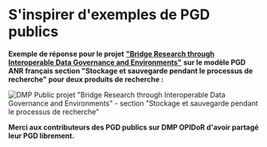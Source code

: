 # S'inspirer d'exemples de PGD publics

**Exemple de réponse pour le projet** [**"Bridge Research through Interoperable Data Governance and Environments"**](https://dmp.opidor.fr/plans/5954/export.pdf) **sur le modèle PGD ANR français section "Stockage et sauvegarde pendant le processus de recherche" pour deux produits de recherche :**&#x20;

![DMP Public projet "Bridge Research through Interoperable Data Governance and Environments" - section "Stockage et sauvegarde pendant le processus de recherche"](<../../.gitbook/assets/Capture d’écran 2022-04-20 à 16.21.46.png>)

**Merci aux contributeurs des PGD publics sur DMP OPIDoR d'avoir partagé leur PGD librement.**
